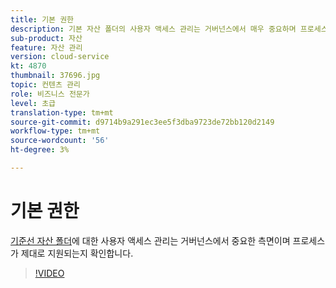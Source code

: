 ```yaml
---
title: 기본 권한
description: 기본 자산 폴더의 사용자 액세스 관리는 거버넌스에서 매우 중요하며 프로세스가 제대로 지원되도록 합니다.
sub-product: 자산
feature: 자산 관리
version: cloud-service
kt: 4870
thumbnail: 37696.jpg
topic: 컨텐츠 관리
role: 비즈니스 전문가
level: 초급
translation-type: tm+mt
source-git-commit: d9714b9a291ec3ee5f3dba9723de72bb120d2149
workflow-type: tm+mt
source-wordcount: '56'
ht-degree: 3%

---
```



# 기본 권한

[기준선 자산 폴더](./baseline-folders.md)에 대한 사용자 액세스 관리는 거버넌스에서 중요한 측면이며 프로세스가 제대로 지원되는지 확인합니다.

>[!VIDEO](https://video.tv.adobe.com/v/37696/?quality=12&learn=on&hidetitle=true)
